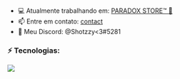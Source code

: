 
- 💻 Atualmente trabalhando em: [PARADOX STORE™ 💫](https://discord.gg/BVXfN4ckSR)
- 📫 Entre em contato: [contact](valleystoreatendimento@gmail.com)
- 📱 Meu Discord: @Shotzzy<3#5281

### ⚡ Tecnologias:
<a href="https://skillicons.dev">
    <img src="https://skillicons.dev/icons?i=ts,js,lua,nodejs,mongodb,mysql,html,css" />
</a>
